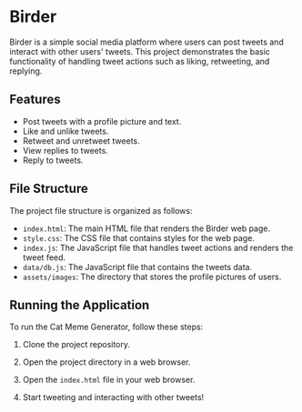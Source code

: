 # Birder

Birder is a simple social media platform where users can post tweets and interact with other users' tweets. This project demonstrates the basic functionality of handling tweet actions such as liking, retweeting, and replying. 

## Features

- Post tweets with a profile picture and text.
- Like and unlike tweets.
- Retweet and unretweet tweets.
- View replies to tweets.
- Reply to tweets.

## File Structure

The project file structure is organized as follows:

- `index.html`: The main HTML file that renders the Birder web page.
- `style.css`: The CSS file that contains styles for the web page.
- `index.js`: The JavaScript file that handles tweet actions and renders the tweet feed.
- `data/db.js`: The JavaScript file that contains the tweets data.
- `assets/images`: The directory that stores the profile pictures of users.

## Running the Application

To run the Cat Meme Generator, follow these steps:

1. Clone the project repository.

2. Open the project directory in a web browser.

3. Open the `index.html` file in your web browser.

4. Start tweeting and interacting with other tweets!
